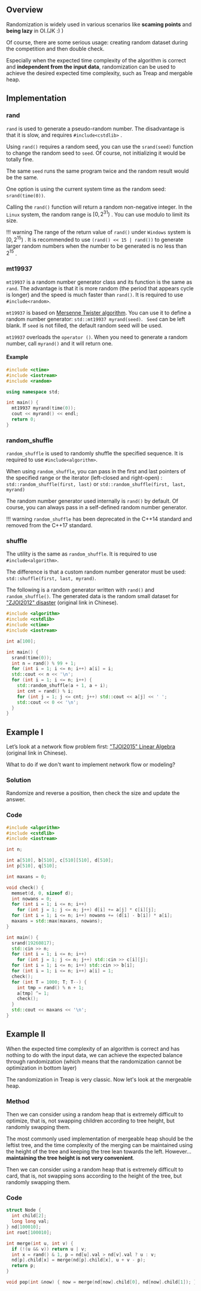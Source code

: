 ## Overview

Randomization is widely used in various scenarios like **scaming points** and **being lazy** in OI.(JK :) )

Of course, there are some serious usage: creating random dataset during the competition and then double check.

Especially when the expected time complexity of the algorithm is correct and **independent from the input data**, randomization can be used to achieve the desired expected time complexity, such as Treap and mergable heap.

## Implementation

### rand

`rand` is used to generate a pseudo-random number. The disadvantage is that it is slow, and requires `#include<cstdlib>` .

Using `rand()` requires a random seed, you can use the `srand(seed)` function to change the random seed to `seed`. Of course, not initializing it would be totally fine.

The same `seed` runs the same program twice and the random result would be the same.

One option is using the current system time as the random seed: `srand(time(0))`.

Calling the `rand()` function will return a random non-negative integer. In the `Linux` system, the random range is $\left[0,2^{31}\right)$ . You can use modulo to limit its size.

!!! warning
    The range of the return value of `rand()` under `Windows` system is $\left[0,2^{15}\right)$ . It is recommended to use `(rand() << 15 | rand())` to generate larger random numbers when the number to be generated is no less than $2^{15}$ .

### mt19937

`mt19937` is a random number generator class and its function is the same as `rand`. The advantage is that it is more random (the period that appears cycle is longer) and the speed is much faster than `rand()`. It is required to use `#include<random>`.

 `mt19937` is based on [Mersenne Twister algorithm](https://en.wikipedia.org/wiki/Mersenne_Twister). You can use it to define a random number generator: `std::mt19937 myrand(seed)`. ` Seed` can be left blank. If `seed` is not filled, the default random seed will be used.

 `mt19937` overloads the `operator ()`. When you need to generate a random number, call `myrand()` and it will return one.

#### Example

```cpp
#include <ctime>
#include <iostream>
#include <random>

using namespace std;

int main() {
  mt19937 myrand(time(0));
  cout << myrand() << endl;
  return 0;
}
```

### random_shuffle

`random_shuffle` is used to randomly shuffle the specified sequence. It is required to use `#include<algorithm>`.

When using `random_shuffle`, you can pass in the first and last pointers of the specified range or the iterator (left-closed and right-open) : `std::random_shuffle(first, last)` or `std::random_shuffle(first, last, myrand)`

The random number generator used internally is `rand()` by default. Of course, you can always pass in a self-defined random number generator.

!!! warning
     `random_shuffle` has been deprecated in the C++14 standard and removed from the C++17 standard.

### shuffle

The utility is the same as `random_shuffle`. It is required to use `#include<algorithm>`.

The difference is that a custom random number generator must be used: `std::shuffle(first, last, myrand)`.

The following is a random generator written with `rand()` and `random_shuffle()`. The generated data is the random small dataset for ["ZJOI2012" disaster](https://www.luogu.com.cn/problem/P2597) (original link in Chinese).

```cpp
#include <algorithm>
#include <cstdlib>
#include <ctime>
#include <iostream>

int a[100];

int main() {
  srand(time(0));
  int n = rand() % 99 + 1;
  for (int i = 1; i <= n; i++) a[i] = i;
  std::cout << n << '\n';
  for (int i = 1; i <= n; i++) {
    std::random_shuffle(a + 1, a + i);
    int cnt = rand() % i;
    for (int j = 1; j <= cnt; j++) std::cout << a[j] << ' ';
    std::cout << 0 << '\n';
  }
}
```

## Example I

Let’s look at a network flow problem first: ["TJOI2015" Linear Algebra](https://loj.ac/problem/2100) (original link in Chinese).

What to do if we don't want to implement network flow or modeling?

### Solution

Randomize and reverse a position, then check the size and update the answer.

### Code

```cpp
#include <algorithm>
#include <cstdlib>
#include <iostream>

int n;

int a[510], b[510], c[510][510], d[510];
int p[510], q[510];

int maxans = 0;

void check() {
  memset(d, 0, sizeof d);
  int nowans = 0;
  for (int i = 1; i <= n; i++)
    for (int j = 1; j <= n; j++) d[i] += a[j] * c[i][j];
  for (int i = 1; i <= n; i++) nowans += (d[i] - b[i]) * a[i];
  maxans = std::max(maxans, nowans);
}

int main() {
  srand(19260817);
  std::cin >> n;
  for (int i = 1; i <= n; i++)
    for (int j = 1; j <= n; j++) std::cin >> c[i][j];
  for (int i = 1; i <= n; i++) std::cin >> b[i];
  for (int i = 1; i <= n; i++) a[i] = 1;
  check();
  for (int T = 1000; T; T--) {
    int tmp = rand() % n + 1;
    a[tmp] ^= 1;
    check();
  }
  std::cout << maxans << '\n';
}
```

## Example II

When the expected time complexity of an algorithm is correct and has nothing to do with the input data, we can achieve the expected balance through randomization (which means that the randomization cannot be optimization in bottom layer)

The randomization in Treap is very classic. Now let's look at the mergeable heap.

### Method

Then we can consider using a random heap that is extremely difficult to optimize, that is, not swapping children according to tree height, but randomly swapping them.

The most commonly used implementation of mergeable heap should be the leftist tree, and the time complexity of the merging can be maintained using the height of the tree and keeping the tree lean towards the left. However... **maintaining the tree height is not very convenient**.

Then we can consider using a random heap that is extremely difficult to card, that is, not swapping sons according to the height of the tree, but randomly swapping them.

### Code

```cpp
struct Node {
  int child[2];
  long long val;
} nd[100010];
int root[100010];

int merge(int u, int v) {
  if (!(u && v)) return u | v;
  int x = rand() & 1, p = nd[u].val > nd[v].val ? u : v;
  nd[p].child[x] = merge(nd[p].child[x], u + v - p);
  return p;
}

void pop(int &now) { now = merge(nd[now].child[0], nd[now].child[1]); }
```
